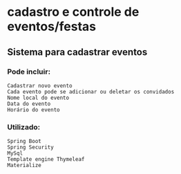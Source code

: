 # cadastro e controle de eventos/festas

## Sistema para cadastrar eventos
### Pode incluir:
    Cadastrar novo evento
    Cada evento pode se adicionar ou deletar os convidados
    Nome local do evento
    Data do evento
    Horário do evento 
    
### Utilizado: 
    Spring Boot
    Spring Security
    MySql
    Template engine Thymeleaf
    Materialize